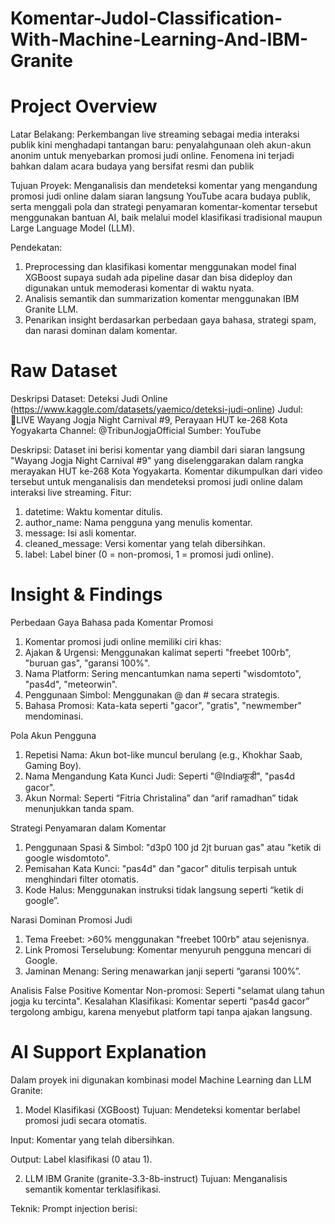 # Komentar-Judol-Classification-With-Machine-Learning-And-IBM-Granite

# Project Overview
Latar Belakang:
Perkembangan live streaming sebagai media interaksi publik kini menghadapi tantangan baru: penyalahgunaan oleh akun-akun anonim untuk menyebarkan promosi judi online. Fenomena ini terjadi bahkan dalam acara budaya yang bersifat resmi dan publik

Tujuan Proyek:
Menganalisis dan mendeteksi komentar yang mengandung promosi judi online dalam siaran langsung YouTube acara budaya publik, serta menggali pola dan strategi penyamaran komentar-komentar tersebut menggunakan bantuan AI, baik melalui model klasifikasi tradisional maupun Large Language Model (LLM).

Pendekatan:
1. Preprocessing dan klasifikasi komentar menggunakan model final XGBoost supaya sudah ada pipeline dasar dan bisa dideploy dan digunakan untuk memoderasi komentar di waktu nyata.
2. Analisis semantik dan summarization komentar menggunakan IBM Granite LLM.
3. Penarikan insight berdasarkan perbedaan gaya bahasa, strategi spam, dan narasi dominan dalam komentar.

# Raw Dataset
Deskripsi Dataset: Deteksi Judi Online (https://www.kaggle.com/datasets/yaemico/deteksi-judi-online)
Judul: 🔴LIVE Wayang Jogja Night Carnival #9, Perayaan HUT ke-268 Kota Yogyakarta
Channel: @TribunJogjaOfficial
Sumber: YouTube

Deskripsi:
Dataset ini berisi komentar yang diambil dari siaran langsung "Wayang Jogja Night Carnival #9" yang diselenggarakan dalam rangka merayakan HUT ke-268 Kota Yogyakarta. Komentar dikumpulkan dari video tersebut untuk menganalisis dan mendeteksi promosi judi online dalam interaksi live streaming.
Fitur:
1. datetime: Waktu komentar ditulis.
2. author_name: Nama pengguna yang menulis komentar.
2. message: Isi asli komentar.
4. cleaned_message: Versi komentar yang telah dibersihkan.
5. label: Label biner (0 = non-promosi, 1 = promosi judi online).

# Insight & Findings
Perbedaan Gaya Bahasa pada Komentar Promosi
1. Komentar promosi judi online memiliki ciri khas:
2. Ajakan & Urgensi: Menggunakan kalimat seperti "freebet 100rb", "buruan gas", "garansi 100%".
3. Nama Platform: Sering mencantumkan nama seperti "wisdomtoto", "pas4d", "meteorwin".
4. Penggunaan Simbol: Menggunakan @ dan # secara strategis.
5. Bahasa Promosi: Kata-kata seperti "gacor", "gratis", "newmember" mendominasi.

Pola Akun Pengguna
1. Repetisi Nama: Akun bot-like muncul berulang (e.g., Khokhar Saab, Gaming Boy).
2. Nama Mengandung Kata Kunci Judi: Seperti "@Indiaफूडी", "pas4d gacor".
3. Akun Normal: Seperti “Fitria Christalina” dan “arif ramadhan” tidak menunjukkan tanda spam.

Strategi Penyamaran dalam Komentar
1. Penggunaan Spasi & Simbol: "d3p0 100 jd 2jt buruan gas" atau "ketik di google wisdomtoto".
2. Pemisahan Kata Kunci: "pas4d" dan "gacor" ditulis terpisah untuk menghindari filter otomatis.
3. Kode Halus: Menggunakan instruksi tidak langsung seperti “ketik di google”.

Narasi Dominan Promosi Judi
1. Tema Freebet: >60% menggunakan "freebet 100rb" atau sejenisnya.
2. Link Promosi Terselubung: Komentar menyuruh pengguna mencari di Google.
3. Jaminan Menang: Sering menawarkan janji seperti “garansi 100%”.

Analisis False Positive
Komentar Non-promosi: Seperti "selamat ulang tahun jogja ku tercinta".
Kesalahan Klasifikasi: Komentar seperti “pas4d gacor” tergolong ambigu, karena menyebut platform tapi tanpa ajakan langsung.

# AI Support Explanation
Dalam proyek ini digunakan kombinasi model Machine Learning dan LLM Granite:
1. Model Klasifikasi (XGBoost)
Tujuan: Mendeteksi komentar berlabel promosi judi secara otomatis.

Input: Komentar yang telah dibersihkan.

Output: Label klasifikasi (0 atau 1).

2. LLM IBM Granite (granite-3.3-8b-instruct)
Tujuan: Menganalisis semantik komentar terklasifikasi.

Teknik: Prompt injection berisi:





